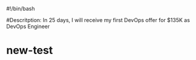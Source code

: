 #!/bin/bash

#Descritption: In 25 days, I will receive my first DevOps offer for $135K as DevOps Engineer 
# new-test